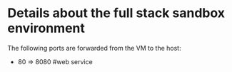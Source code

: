 # Details about the full stack sandbox environment

The following ports are forwarded from the VM to the host:
- 80 => 8080   #web service
